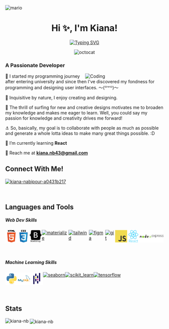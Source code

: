 ![mario](https://user-images.githubusercontent.com/10498744/210012254-234538ff-d198-48aa-8964-37e6fd45d227.gif)

<h1 align="center">Hi ✨, I'm Kiana!</h1>

<div align="center">

 [![Typing SVG](https://readme-typing-svg.demolab.com?font=Fira+Code&duration=5000&pause=5000&color=9046FF&width=100&lines=A+Passionate+Developer)](https://github.com/sponsors/heyValdemar)

![octocat](https://user-images.githubusercontent.com/10498744/210113490-e2fad07f-4488-4da8-a656-b9abbdd8cb26.gif)

</div>


<h3 align="left">A Passionate Developer</h3>

<img align="right" alt="Coding" width="250" src="https://images-wixmp-ed30a86b8c4ca887773594c2.wixmp.com/f/c2046041-a08f-46bd-85d1-27ffbe7b4585/dbo9hr9-d1c0ac4a-669b-4ff3-b44b-6573079f1867.gif?token=eyJ0eXAiOiJKV1QiLCJhbGciOiJIUzI1NiJ9.eyJzdWIiOiJ1cm46YXBwOjdlMGQxODg5ODIyNjQzNzNhNWYwZDQxNWVhMGQyNmUwIiwiaXNzIjoidXJuOmFwcDo3ZTBkMTg4OTgyMjY0MzczYTVmMGQ0MTVlYTBkMjZlMCIsIm9iaiI6W1t7InBhdGgiOiJcL2ZcL2MyMDQ2MDQxLWEwOGYtNDZiZC04NWQxLTI3ZmZiZTdiNDU4NVwvZGJvOWhyOS1kMWMwYWM0YS02NjliLTRmZjMtYjQ0Yi02NTczMDc5ZjE4NjcuZ2lmIn1dXSwiYXVkIjpbInVybjpzZXJ2aWNlOmZpbGUuZG93bmxvYWQiXX0.owAgL46ZfcMrK0tJ36eAYrhsbo6uST416jtUB-K1SoE">



<p>
🚀 I started my programming journey after entering university and since then I've discovered my fondness for programming and designing user interfaces. 〜(꒪꒳꒪)〜

🧡 Inquisitive by nature, I enjoy creating and designing. 

🎡 The thrill of surfing for new and creative designs motivates me to broaden my knowledge 
and makes me eager to learn. 
Well, you could say my passion for knowledge and creativity drives 
me forward! 

⚓ So, basically, my goal is to collaborate with people as much as possible and generate a whole lotta ideas 
to make many great things possible. :D
</p>



 🌱 I’m currently learning **React**

 📧 Reach me at **kiana.nb43@gmail.com**

<h2 align="left">Connect With Me!</h2>
<p align="left">
<a href="https://linkedin.com/in/kiana-nb" target="blank"><img align="center" src="https://raw.githubusercontent.com/rahuldkjain/github-profile-readme-generator/master/src/images/icons/Social/linked-in-alt.svg" alt="kiana-nabipour-a0431b217" height="30" width="40" /></a>
</p>
<br/>

<h2 align="left">Languages and Tools</h2>
<h5 align="left">Web Dev Skills</h5>
<p style="display:flex;" align="left"> 
  <a href="https://www.w3.org/html/" target="_blank" rel="noreferrer"> <img src="https://raw.githubusercontent.com/devicons/devicon/master/icons/html5/html5-original-wordmark.svg" alt="html5" width="40" height="40"/> </a><a href="https://www.w3schools.com/css/" target="_blank" rel="noreferrer"> <img src="https://raw.githubusercontent.com/devicons/devicon/master/icons/css3/css3-original-wordmark.svg" alt="css3" width="40" height="40"/> </a>  <a href="https://getbootstrap.com" target="_blank" rel="noreferrer"> <img src="https://raw.githubusercontent.com/devicons/devicon/master/icons/bootstrap/bootstrap-plain-wordmark.svg" alt="bootstrap" width="40" height="40"/> </a>  <a href="https://materializecss.com/" target="_blank" rel="noreferrer"> <img src="https://raw.githubusercontent.com/prplx/svg-logos/5585531d45d294869c4eaab4d7cf2e9c167710a9/svg/materialize.svg" alt="materialize" width="40" height="40"/> </a> <a href="https://tailwindcss.com/" target="_blank" rel="noreferrer"> <img src="https://www.vectorlogo.zone/logos/tailwindcss/tailwindcss-icon.svg" alt="tailwind" width="40" height="40"/> </a> <a href="https://www.figma.com/" target="_blank" rel="noreferrer"> <img src="https://www.vectorlogo.zone/logos/figma/figma-icon.svg" alt="figma" width="40" height="40"/> </a> <a href="https://git-scm.com/" target="_blank" rel="noreferrer"> <img src="https://www.vectorlogo.zone/logos/git-scm/git-scm-icon.svg" alt="git" width="40" height="40"/> </a> <a href="https://developer.mozilla.org/en-US/docs/Web/JavaScript" target="_blank" rel="noreferrer"> <img src="https://raw.githubusercontent.com/devicons/devicon/master/icons/javascript/javascript-original.svg" alt="javascript" width="40" height="40"/> </a> <a href="https://reactjs.org/" target="_blank" rel="noreferrer"> <img src="https://raw.githubusercontent.com/devicons/devicon/master/icons/react/react-original-wordmark.svg" alt="react" width="40" height="40"/> </a> <a href="https://nodejs.org" target="_blank" rel="noreferrer"> <img src="https://raw.githubusercontent.com/devicons/devicon/master/icons/nodejs/nodejs-original-wordmark.svg" alt="nodejs" width="40" height="40"/> </a> <a href="https://expressjs.com" target="_blank" rel="noreferrer"> <img src="https://raw.githubusercontent.com/devicons/devicon/master/icons/express/express-original-wordmark.svg" alt="express" width="40" height="40"/> </a> </p>

 <br/>
 
 <h5 align="left">Machine Learning Skills</h5>
 <p style="display:flex;" align="left"> 
 <a href="https://www.python.org" target="_blank" rel="noreferrer"> <img src="https://raw.githubusercontent.com/devicons/devicon/master/icons/python/python-original.svg" alt="python" width="40" height="40"/> </a><a href="https://www.mysql.com/" target="_blank" rel="noreferrer"> <img src="https://raw.githubusercontent.com/devicons/devicon/master/icons/mysql/mysql-original-wordmark.svg" alt="mysql" width="40" height="40"/> </a> <a href="https://pandas.pydata.org/" target="_blank" rel="noreferrer"> <img src="https://raw.githubusercontent.com/devicons/devicon/2ae2a900d2f041da66e950e4d48052658d850630/icons/pandas/pandas-original.svg" alt="pandas" width="40" height="40"/> </a> <a href="https://seaborn.pydata.org/" target="_blank" rel="noreferrer"> <img src="https://seaborn.pydata.org/_images/logo-mark-lightbg.svg" alt="seaborn" width="40" height="40"/> </a>  <a href="https://scikit-learn.org/" target="_blank" rel="noreferrer"> <img src="https://upload.wikimedia.org/wikipedia/commons/0/05/Scikit_learn_logo_small.svg" alt="scikit_learn" width="40" height="40"/> </a>  <a href="https://www.tensorflow.org" target="_blank" rel="noreferrer"> <img src="https://www.vectorlogo.zone/logos/tensorflow/tensorflow-icon.svg" alt="tensorflow" width="40" height="40"/> </a> </p>

<br/>
<h2 align="left">Stats</h2>
<div style="display:flex;" >
<div width="200">
<img align="left" src="https://github-readme-stats.vercel.app/api/top-langs?username=kiana-nb&show_icons=true&locale=en&layout=compact&theme=radical" alt="kiana-nb" />
</div>
<div width="200">
&nbsp;<img align="center" src="https://github-readme-stats.vercel.app/api?username=kiana-nb&show_icons=true&locale=en&theme=radical" alt="kiana-nb" />
</div>




